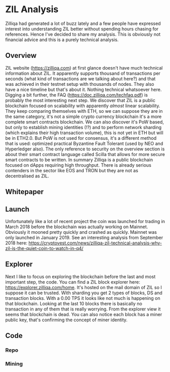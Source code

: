 # ZIL Analysis

Zilliqa had generated a lot of buzz lately and a few people have expressed interest into understanding ZIL better without spending hours chasing for references. Hence I've decided to share my analysis. This is obviously not financial advice and this is a purely technical analysis.

## Overview

ZIL website (https://zilliqa.com) at first glance doesn't have much technical information about ZIL. It apparently supports thousand of transactions per seconds (what kind of transactions are we talking about here?) and that was achieved in their testnet setup with thousands of nodes. They also have a nice timeline but that's about it. Nothing technical whatsoever here.
Digging a bit further, the FAQ (https://doc.zilliqa.com/techfaq.pdf) is probably the most interesting next step. We discover that ZIL is a public blockchain focused on scalability with apparently *almost* linear scalability. They keep comparing themselves with ETH, so we can suppose they are in the same category, it's not a simple crypto currency blockchain it's a more complete smart contracts blockchain. We can also discover it's PoW based, but only to establish mining identities (!?) and to perform network sharding (which explains their high transaction volume), this is not yet in ETH but will be in ETH2.0. But PoW is not used for consensus, it's a different method that is used: optimized practical Byzantine Fault Tolerant (used by NEO and Hyperledger also). The only reference to security on the overview section is about their smart contract language called Scilla that allows for more secure smart contracts to be written. In summary Zilliqa is a public blockchain focused on dApps requiring high throughput. There is already serious contenders in the sector like EOS and TRON but they are not as decentralised as ZIL.

## Whitepaper

## Launch

Unfortunately like a lot of recent project the coin was launched for trading in March 2018 before the blockchain was actually working on Mainnet. Obviously it mooned pretty quickly and crashed as quickly. Mainnet was only launched in January 2019. See an interesting analysis from September 2018 here: https://cryptovest.com/news/zilliqa-zil-technical-analysis-why-zil-is-the-quiet-coin-to-watch-in-q4/

## Explorer

Next I like to focus on exploring the blockchain before the last and most important step, the code. You can find a ZIL block explorer here: https://explorer.zilliqa.com/home. It's hosted on the mail domain of ZIL so I suppose it can be trusted. With sharding you get 2 types of blocks, DS and transaction blocks. With a 0.00 TPS it looks like not much is happening on that blockchain. Looking at the last 10 blocks there is basically no transaction in any of them that is really worrying. From the explorer view it seems that blockchain is dead. You can also notice each block has a miner public key, that's confirming the concept of miner identity.

## Code

### Repo

### Mining




